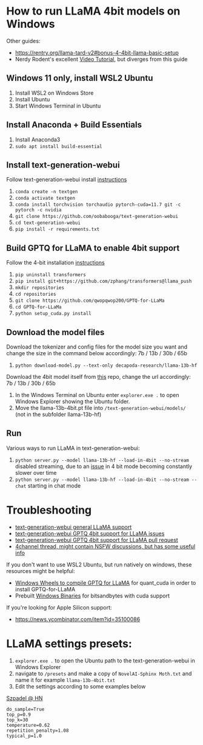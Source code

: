 # How to run LLaMA 4bit models on Windows

Other guides:
- https://rentry.org/llama-tard-v2#bonus-4-4bit-llama-basic-setup
- Nerdy Rodent's excellent [Video Tutorial](https://www.youtube.com/watch?v=rGsnkkzV2_o), but diverges from this guide

## Windows 11 only, install WSL2 Ubuntu
1. Install WSL2 on Windows Store
2. Install Ubuntu
3. Start Windows Terminal in Ubuntu

## Install Anaconda + Build Essentials
1. Install Anaconda3
2. `sudo apt install build-essential`

## Install text-generation-webui
Follow text-generation-webui install [instructions](https://github.com/oobabooga/text-generation-webui)
1. `conda create -n textgen`
2. `conda activate textgen`
3. `conda install torchvision torchaudio pytorch-cuda=11.7 git -c pytorch -c nvidia`
4. `git clone https://github.com/oobabooga/text-generation-webui`
5. `cd text-generation-webui`
6. `pip install -r requirements.txt`

## Build GPTQ for LLaMA to enable 4bit support
Follow the 4-bit installation [instructions](https://github.com/oobabooga/text-generation-webui/wiki/LLaMA-model#4-bit-mode)
1. `pip uninstall transformers`
2. `pip install git+https://github.com/zphang/transformers@llama_push`
3. `mkdir repositories`
4. `cd repositories`
5. `git clone https://github.com/qwopqwop200/GPTQ-for-LLaMa`
6. `cd GPTQ-for-LLaMa`
7. `python setup_cuda.py install`

## Download the model files
Download the tokenizer and config files for the model size you want and change the size in the command below accordingly: 7b / 13b / 30b / 65b
1. `python download-model.py --text-only decapoda-research/llama-13b-hf`

Download the 4bit model itself from [this](https://huggingface.co/decapoda-research/llama-13b-hf-int4/tree/main) repo, change the url accordingly: 7b / 13b / 30b / 65b
1. In the Windows Terminal on Ubuntu enter `explorer.exe .` to open Windows Explorer showing the Ubuntu folder.
2. Move the llama-13b-4bit.pt file into `/text-generation-webui/models/` (not in the subfolder llama-13b-hf)

## Run
Various ways to run LLaMA in text-generation-webui:
1. `python server.py --model llama-13b-hf --load-in-4bit --no-stream` disabled streaming, due to an [issue](https://github.com/oobabooga/text-generation-webui/issues/147) in 4 bit mode becoming constantly slower over time
2. `python server.py --model llama-13b-hf --load-in-4bit --no-stream --chat` starting in chat mode


# Troubleshooting

- [text-generation-webui general LLaMA support](https://github.com/oobabooga/text-generation-webui/issues/147)
- [text-generation-webui GPTQ 4bit support for LLaMA issues](https://github.com/oobabooga/text-generation-webui/issues/177)
- [text-generation-webui GPTQ 4bit support for LLaMA pull request](https://github.com/oobabooga/text-generation-webui/pull/206)
- [4channel thread, might contain NSFW discussions, but has some useful info](https://boards.4channel.org/vg/thread/421001187/aids-ai-dynamic-storytelling-general)

If you don't want to use WSL2 Ubuntu, but run natively on windows, these resources might be helpful:

- [Windows Wheels to compile GPTQ for LLaMA](https://github.com/qwopqwop200/GPTQ-for-LLaMa/issues/11#issuecomment-1464958666) for quant_cuda in order to install GPTQ-for-LLaMA
- Prebuilt [Windows Binaries](https://github.com/oobabooga/text-generation-webui/issues/147#issuecomment-1456040134) for bitsandbytes with cuda support

If you're looking for Apple Silicon support:

- https://news.ycombinator.com/item?id=35100086

# LLaMA settings presets:
1. `explorer.exe .` to open the Ubuntu path to the text-generation-webui in Windows Explorer
2. navigate to `/presets` and make a copy of `NovelAI-Sphinx Moth.txt` and name it for example `llama-13b-4bit.txt`
3. Edit the settings according to some examples below

[Szpadel @ HN](https://news.ycombinator.com/item?id=35101869)
```
do_sample=True
top_p=0.9
top_k=30
temperature=0.62
repetition_penalty=1.08
typical_p=1.0
```
